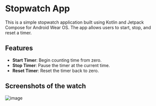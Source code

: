 # Stopwatch App

This is a simple stopwatch application built using Kotlin and Jetpack Compose for Android Wear OS. The app allows users to start, stop, and reset a timer.

## Features

- **Start Timer**: Begin counting time from zero.
- **Stop Timer**: Pause the timer at the current time.
- **Reset Timer**: Reset the timer back to zero.

## Screenshots of the watch

![image](https://github.com/user-attachments/assets/1717fd2a-c545-43a1-bf2b-b9005a944682)
